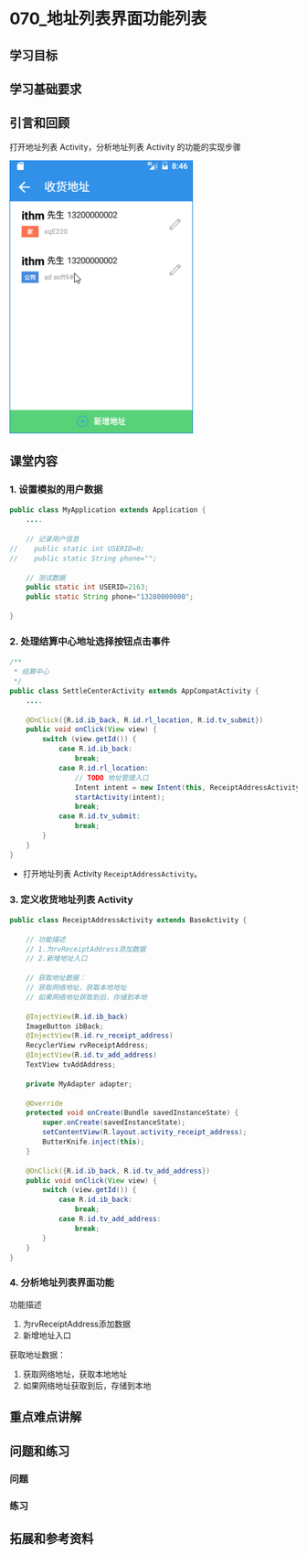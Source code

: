 # 070_地址列表界面功能列表
## 学习目标

## 学习基础要求

## 引言和回顾
打开地址列表 Activity，分析地址列表 Activity 的功能的实现步骤

![](img/takeout009.png)

## 课堂内容
### 1. 设置模拟的用户数据
```java
public class MyApplication extends Application {
    ....

    // 记录用户信息
//    public static int USERID=0;
//    public static String phone="";

    // 测试数据
    public static int USERID=2163;
    public static String phone="13280000000";

}
```

### 2. 处理结算中心地址选择按钮点击事件
```java
/**
 * 结算中心
 */
public class SettleCenterActivity extends AppCompatActivity {
    ....

    @OnClick({R.id.ib_back, R.id.rl_location, R.id.tv_submit})
    public void onClick(View view) {
        switch (view.getId()) {
            case R.id.ib_back:
                break;
            case R.id.rl_location:
                // TODO 地址管理入口
                Intent intent = new Intent(this, ReceiptAddressActivity.class);
                startActivity(intent);
                break;
            case R.id.tv_submit:
                break;
        }
    }
}
```

- 打开地址列表 Activity `ReceiptAddressActivity`。

### 3. 定义收货地址列表 Activity
```java
public class ReceiptAddressActivity extends BaseActivity {

    // 功能描述
    // 1.为rvReceiptAddress添加数据
    // 2.新增地址入口

    // 获取地址数据：
    // 获取网络地址，获取本地地址
    // 如果网络地址获取到后，存储到本地

    @InjectView(R.id.ib_back)
    ImageButton ibBack;
    @InjectView(R.id.rv_receipt_address)
    RecyclerView rvReceiptAddress;
    @InjectView(R.id.tv_add_address)
    TextView tvAddAddress;

    private MyAdapter adapter;

    @Override
    protected void onCreate(Bundle savedInstanceState) {
        super.onCreate(savedInstanceState);
        setContentView(R.layout.activity_receipt_address);
        ButterKnife.inject(this);
    }

    @OnClick({R.id.ib_back, R.id.tv_add_address})
    public void onClick(View view) {
        switch (view.getId()) {
            case R.id.ib_back:
                break;
            case R.id.tv_add_address:
                break;
        }
    }
}
```

### 4. 分析地址列表界面功能
功能描述

1. 为rvReceiptAddress添加数据
2. 新增地址入口

获取地址数据：

1. 获取网络地址，获取本地地址
2. 如果网络地址获取到后，存储到本地


## 重点难点讲解

## 问题和练习

### 问题

### 练习

## 拓展和参考资料
